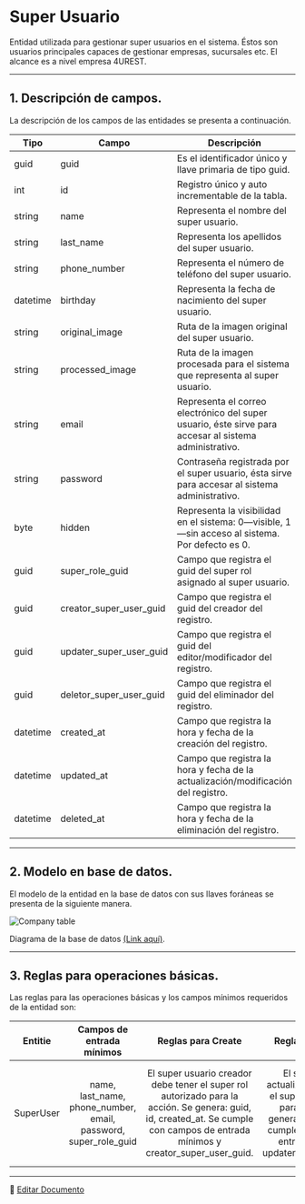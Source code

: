 # Super Usuario

Entidad utilizada para gestionar super usuarios en el sistema. Éstos son usuarios principales capaces de gestionar empresas, sucursales etc. El alcance es a nivel empresa 4UREST.

---

## 1.   Descripción de campos.

La descripción de los campos de las entidades se presenta a continuación.

| Tipo | Campo | Descripción |
|-|-|-|
| guid | guid | Es el identificador único y llave primaria de tipo guid. |
| int | id | Registro único y auto incrementable de la tabla. |
| string | name | Representa el nombre del super usuario. |
| string | last_name | Representa los apellidos del super usuario. |
| string | phone_number | Representa el número de teléfono del super usuario. |
| datetime | birthday | Representa la fecha de nacimiento del super usuario. |
| string | original_image | Ruta de la imagen original del super usuario. |
| string | processed_image | Ruta de la imagen procesada para el sistema que representa al super usuario. |
| string | email | Representa el correo electrónico del super usuario, éste sirve para accesar al sistema administrativo. |
| string | password | Contraseña registrada por el super usuario, ésta sirve para accesar al sistema administrativo. |
| byte | hidden | Representa la visibilidad en el sistema: 0—visible, 1—sin acceso al sistema. Por defecto es 0. |
| guid | super_role_guid | Campo que registra el guid del super rol asignado al super usuario. |
| guid | creator_super_user_guid | Campo que registra el guid del creador del registro. |
| guid | updater_super_user_guid | Campo que registra el guid del editor/modificador del registro. |
| guid | deletor_super_user_guid | Campo que registra el guid del eliminador del registro. |
| datetime | created_at | Campo que registra la hora y fecha de la creación del registro. |
| datetime | updated_at | Campo que registra la hora y fecha de la actualización/modificación del registro. |
| datetime | deleted_at | Campo que registra la hora y fecha de la eliminación del registro. |

--- 

## 2.  Modelo en base de datos.

El modelo de la entidad en la base de datos con sus llaves foráneas se presenta de la siguiente manera.

![Company table](/images/SuperUserTable.png)

Diagrama de la base de datos [(Link aquí)](https://app.diagrams.net/#G12bfdBfGq1QhoH-HbKd0D5KDiGZxJKMYT).

---

## 3.  Reglas para operaciones básicas.

Las reglas para las operaciones básicas y los campos mínimos requeridos de la entidad son:

| Entitie | Campos de entrada mínimos | Reglas para Create | Reglas para Update | Reglas para Soft Delete |
|:-:|:-:|:-:|:-:|:-:|
| SuperUser | name, last_name, phone_number, email, password, super_role_guid | El super usuario creador debe tener el super rol autorizado para la acción. Se genera: guid, id, created_at. Se cumple con campos de entrada mínimos y creator_super_user_guid. | El super usuario actualizador debe tener el super rol autorizado para la acción. Se genera: updated_at. Se cumple con campos de entrada mínimos y updater_super_user_guid. | Un super usuario no se puede eliminar a si mismo. El super usuario eliminador debe tener el super rol autorizado para la acción. Se genera: deleted_at. Se cumple con campo deletor_super_user_guid. |

---

📝 [Editar Documento](https://github.com/4uRest/documentation)